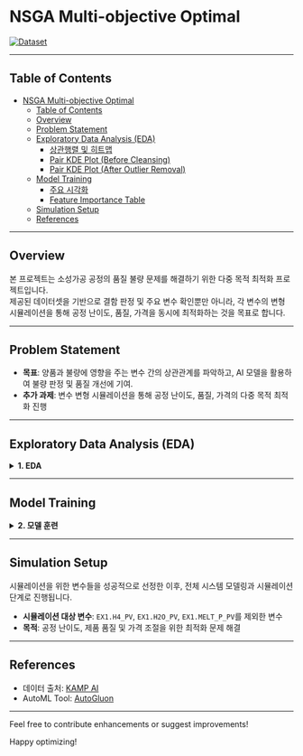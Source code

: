 # NSGA Multi-objective Optimal

[![Dataset](https://img.shields.io/badge/Dataset-KAMP%20AI-lightgrey)](https://www.kamp-ai.kr/aidataDetail?AI_SEARCH=&page=4&DATASET_SEQ=49&EQUIP_SEL=&GUBUN_SEL=&FILE_TYPE_SEL=&WDATE_SEL=)

---

## Table of Contents
- [NSGA Multi-objective Optimal](#nsga-multi-objective-optimal)
  - [Table of Contents](#table-of-contents)
  - [Overview](#overview)
  - [Problem Statement](#problem-statement)
  - [Exploratory Data Analysis (EDA)](#exploratory-data-analysis-eda)
    - [상관행렬 및 히트맵](#상관행렬-및-히트맵)
    - [Pair KDE Plot (Before Cleansing)](#pair-kde-plot-before-cleansing)
    - [Pair KDE Plot (After Outlier Removal)](#pair-kde-plot-after-outlier-removal)
  - [Model Training](#model-training)
    - [주요 시각화](#주요-시각화)
    - [Feature Importance Table](#feature-importance-table)
  - [Simulation Setup](#simulation-setup)
  - [References](#references)

---

## Overview

본 프로젝트는 소성가공 공정의 품질 불량 문제를 해결하기 위한 다중 목적 최적화 프로젝트입니다.  
제공된 데이터셋을 기반으로 결함 판정 및 주요 변수 확인뿐만 아니라, 각 변수의 변형 시뮬레이션을 통해 공정 난이도, 품질, 가격을 동시에 최적화하는 것을 목표로 합니다.

---

## Problem Statement

- **목표**: 양품과 불량에 영향을 주는 변수 간의 상관관계를 파악하고, AI 모델을 활용하여 불량 판정 및 품질 개선에 기여.
- **추가 과제**: 변수 변형 시뮬레이션을 통해 공정 난이도, 품질, 가격의 다중 목적 최적화 진행

---

## Exploratory Data Analysis (EDA)

<details>
<summary><strong>1. EDA</strong></summary>
<div markdown="1">

### 상관행렬 및 히트맵

- **설명**: 데이터 클렌징 이전 상관행렬을 살펴보면, 우 하단 feature들 간에 높은 상관성이 관찰됩니다.
- **시각화**:  
  ![Heatmap](./img/heatmap.png)

---

### Pair KDE Plot (Before Cleansing)
- **설명**: 우 하단 feature들의 밀도 plot 확인.
- **시각화**:
  
  ![Pair KDE Before](./img/pair_kde_plot_before_clean.png)

> **참고**: 좌 상단 feature들은 시각화에 한하여 상관관계가 있는 것으로 확인되었으나, 우 하단 feature들은 이상치로 인한 높은 상관관계일 가능성이 있습니다.

---

### Pair KDE Plot (After Outlier Removal)
- **설명**: 이상치 제거 후 데이터에서 EX1.MD-TQ는 단일 값만을 가지며 분산이 0이 됨.
- **시각화**:
  
  ![Pair KDE After](./img/pair_kde_plot.png)

- **결론**: 통제할 변수와 변형 가능한 변수들을 성공적으로 식별하였습니다.
  - **통제할 변수**: `EX1.H4_PV`, `EX1.H2O_PV`, `EX1.MELT_P_PV`
  
</div>
</details>

---

## Model Training

<details>
<summary><strong>2. 모델 훈련</strong></summary>
<div markdown="1">

모델 훈련을 위해 **AutoGluon**의 강력한 AutoML 모듈을 사용했습니다.  
모델 학습 결과는 다음과 같은 지표들을 통해 평가됩니다.

### 주요 시각화

- **혼동행렬 (Confusion Matrix)**
  
  ![Confusion Matrix](./img/confusion_matrix.png)

- **ROC Curve**
  
  ![ROC Curve](./img/roc_curve.png)

---

### Feature Importance Table

아래는 AutoGluon을 통한 각 변수의 중요도 및 기타 통계 지표를 나타낸 표입니다.

| Feature           | Importance  | Std Dev   | P-Value  | n  | P99 High  | P99 Low   |
|-------------------|-------------|-----------|----------|----|-----------|-----------|
| EX1.MD_PV         | 0.463756    | 0.026445  | 0.000001 | 5  | 0.518207  | 0.409306  |
| EX1.MELT_P_PV     | 0.038641    | 0.028176  | 0.018708 | 5  | 0.096655  | -0.019373 |
| EX1.Z1_PV         | 0.021422    | 0.011535  | 0.007116 | 5  | 0.045173  | -0.002330 |
| EX1.H2O_PV        | 0.017881    | 0.014669  | 0.026337 | 5  | 0.048084  | -0.012322 |
| EX1.A1_PV         | 0.007319    | 0.008252  | 0.059176 | 5  | 0.024309  | -0.009671 |
| EX1.A2_PV         | 0.003299    | 0.004521  | 0.089050 | 5  | 0.012608  | -0.006010 |
| EX1.H1_PV         | 0.002655    | 0.011458  | 0.315860 | 5  | 0.026246  | -0.020936 |
| EX1.H4_PV         | 0.002333    | 0.005217  | 0.186950 | 5  | 0.013076  | -0.008409 |
| EX1.Z2_PV         | 0.001814    | 0.004056  | 0.186950 | 5  | 0.010166  | -0.006538 |
| EX1.Z4_PV         | 0.001502    | 0.003358  | 0.186950 | 5  | 0.008417  | -0.005413 |
| EX1.H3_PV         | 0.000000    | 0.000000  | 0.500000 | 5  | 0.000000  | 0.000000  |
| EX5.MELT_TEMP     | 0.000000    | 0.000000  | 0.500000 | 5  | 0.000000  | 0.000000  |
| EX1.H2_PV         | 0.000000    | 0.000000  | 0.500000 | 5  | 0.000000  | 0.000000  |
| EX4.MELT_TEMP     | 0.000000    | 0.000000  | 0.500000 | 5  | 0.000000  | 0.000000  |
| EX1.Z3_PV         | 0.000000    | 0.000000  | 0.500000 | 5  | 0.000000  | 0.000000  |
| EX2.MELT_TEMP     | 0.000000    | 0.000000  | 0.500000 | 5  | 0.000000  | 0.000000  |
| EX3.MELT_TEMP     | 0.000000    | 0.000000  | 0.500000 | 5  | 0.000000  | 0.000000  |
| EX1.MD_TQ         | 0.000000    | 0.000000  | 0.500000 | 5  | 0.000000  | 0.000000  |

</div>
</details>

---

## Simulation Setup

시뮬레이션을 위한 변수들을 성공적으로 선정한 이후, 전체 시스템 모델링과 시뮬레이션 단계로 진행됩니다.

- **시뮬레이션 대상 변수**: `EX1.H4_PV`, `EX1.H2O_PV`, `EX1.MELT_P_PV`를 제외한 변수
- **목적**: 공정 난이도, 제품 품질 및 가격 조절을 위한 최적화 문제 해결

---

## References

- 데이터 출처: [KAMP AI](https://www.kamp-ai.kr/aidataDetail?AI_SEARCH=&page=4&DATASET_SEQ=49&EQUIP_SEL=&GUBUN_SEL=&FILE_TYPE_SEL=&WDATE_SEL=)
- AutoML Tool: [AutoGluon](https://auto.gluon.ai/)

---

Feel free to contribute enhancements or suggest improvements!

Happy optimizing!